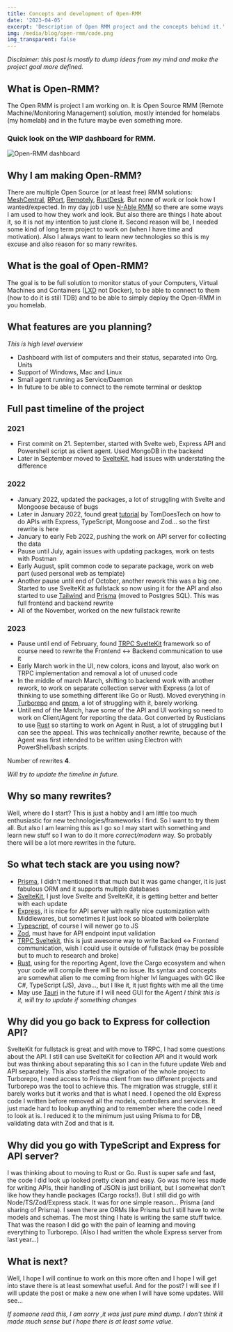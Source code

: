 ```yaml
---
title: Concepts and development of Open-RMM
date: '2023-04-05'
excerpt: 'Description of Open RMM project and the concepts behind it.'
img: /media/blog/open-rmm/code.png
img_transparent: false
---
```


_Disclaimer: this post is mostly to dump ideas from my mind and make the project goal more defined._

## What is Open-RMM?

The Open RMM is project I am working on. It is Open Source RMM (Remote Machine/Monitoring Management) solution, mostly intended for homelabs (my homelab) and in the future maybe even something more.

### Quick look on the WIP dashboard for RMM.

![Open-RMM dashboard](/media/blog/open-rmm/open-rmm.png)

## Why I am making Open-RMM?

There are multiple Open Source (or at least free) RMM solutions: [MeshCentral](https://github.com/Ylianst/MeshCentral#readme), [RPort](https://github.com/realvnc-labs/rport#readme), [Remotely](https://github.com/immense/Remotely#readme), [RustDesk](https://github.com/rustdesk/rustdesk#readme). But none of work or look how I wanted/expected. In my day job I use [N-Able RMM](https://www.n-able.com/products/n-sight-rmm) so there are some ways I am used to how they work and look. But also there are things I hate about it, so it is not my intention to just clone it.
Second reason will be, I needed some kind of long term project to work on (when I have time and motivation). Also I always want to learn new technologies so this is my excuse and also reason for so many rewrites.

## What is the goal of Open-RMM?

The goal is to be full solution to monitor status of your Computers, Virtual Machines and Containers ([LXD](https://linuxcontainers.org/lxd/introduction/) not Docker), to be able to connect to them (how to do it is still TDB) and to be able to simply deploy the Open-RMM in you homelab.

## What features are you planning?

_This is high level overview_

- Dashboard with list of computers and their status, separated into Org. Units
- Support of Windows, Mac and Linux
- Small agent running as Service/Daemon
- In future to be able to connect to the remote terminal or desktop

## Full past timeline of the project

### 2021

- First commit on 21. September, started with Svelte web, Express API and Powershell script as client agent. Used MongoDB in the backend
- Later in September moved to [SvelteKit](https://kit.svelte.dev/), had issues with understating the difference

### 2022

- January 2022, updated the packages, a lot of struggling with Svelte and Mongoose because of bugs
- Later in January 2022, found great [tutorial](https://www.youtube.com/watch?v=BWUi6BS9T5Y) by TomDoesTech on how to do APIs with Express, TypeScript, Mongoose and Zod... so the first rewrite is here
- January to early Feb 2022, pushing the work on API server for collecting the data
- Pause until July, again issues with updating packages, work on tests with Postman
- Early August, split common code to separate package, work on web part (used personal web as template)
- Another pause until end of October, another rework this was a big one. Started to use SvelteKit as fullstack so now using it for the API and also started to use [Tailwind](https://tailwindcss.com/) and [Prisma](https://www.prisma.io/) (moved to Postgres SQL). This was full frontend and backend rewrite
- All of the November, worked on the new fullstack rewrite

### 2023

- Pause until end of February, found [TRPC SvelteKit](https://github.com/icflorescu/trpc-sveltekit) framework so of course need to rewrite the Frontend ↔️ Backend communication to use it
- Early March work in the UI, new colors, icons and layout, also work on TRPC implementation and removal a lot of unused code
- In the middle of march March, shifting to backend work with another rework, to work on separate collection server with Express (a lot of thinking to use something different like Go or Rust). Moved everything in [Turborepo](https://github.com/vercel/turbo) and [pnpm](https://pnpm.io/), a lot of struggling with it, barely working.
- Until end of the March, have some of the API and UI working so need to work on Client/Agent for reporting the data. Got converted by Rusticians to use [Rust](https://www.rust-lang.org/) so starting to work on Agent in Rust, a lot of struggling but I can see the appeal. This was technically another rewrite, because of the Agent was first intended to be written using Electron with PowerShell/bash scripts.

Number of rewrites **4**.

_Will try to update the timeline in future._

## Why so many rewrites?

Well, where do I start? This is just a hobby and I am little too much enthusiastic for new technologies/frameworks I find. So I want to try them all. But also I am learning this as I go so I may start with something and learn new stuff so I wan to do it more _correct/modern_ way. So probably there will be a lot more rewrites in the future.

## So what tech stack are you using now?

- [Prisma](https://prisma.io), I didn't mentioned it that much but it was game changer, it is just fabulous ORM and it supports multiple databases
- [SvelteKit](https://kit.svelte.dev), I just love Svelte and SvelteKit, it is getting better and better with each update
- [Express](https://expressjs.com/), it is nice for API server with really nice customization with Middlewares, but sometimes it just look so bloated with boilerplate
- [Typescript](https://www.typescriptlang.org/), of course I will newer go to JS
- [Zod](https://zod.dev/), must have for API endpoint input validation
- [TRPC Sveltekit](https://icflorescu.github.io/trpc-sveltekit/), this is just awesome way to write Backed ↔️ Frontend communication, wish I could use it outside of fullstack (may be possible but to much to research and broke)
- [Rust](https://www.rust-lang.org/), using for the reporting Agent, love the Cargo ecosystem and when your code will compile there will be no issue. Its syntax and concepts are somewhat alien to me coming from higher lvl languages with GC like C#, TypeScript (JS), Java..., but I like it, it just fights with me all the time
- May use [Tauri](https://tauri.app/) in the future if I will need GUI for the Agent
  _I think this is it, will try to update if something changes_

## Why did you go back to Express for collection API?

SvelteKit for fullstack is great and with move to TRPC, I had some questions about the API. I still can use SvelteKit for collection API and it would work but was thinking about separating this so I can in the future update Web and API separately. This also started the migration of the whole project to Turborepo, I need access to Prisma client from two different projects and Turborepo was the tool to achieve this. The migration was struggle, still it barely works but it works and that is what I need.
I opened the old Express code I written before removed all the models, controllers and services. It just made hard to lookup anything and to remember where the code I need to look at is.
I reduced it to the minimum just using Prisma to for DB, validating data with Zod and that is it.

## Why did you go with TypeScript and Express for API server?

I was thinking about to moving to Rust or Go. Rust is super safe and fast, the code I did look up looked pretty clean and easy.
Go was more less made for writing APIs, their handling of JSON is just brilliant, but I somewhat don't like how they handle packages (Cargo rocks!).
But I still did go with Node/TS/Zod/Express stack.
It was for one simple reason... Prisma (and sharing of Prisma). I seen there are ORMs like Prisma but I still have to write models and schemas. The most thing I hate is writing the same stuff twice. That was the reason I did go with the pain of learning and moving everything to Turborepo. (Also I had written the whole Express server from last year...)

## What is next?

Well, I hope I will continue to work on this more often and I hope I will get into stave there is at least somewhat useful.
And for the post? I will see if I will update the post or make a new one when I will have some updates. Will see...

_If someone read this, I am sorry ,it was just pure mind dump. I don't think it made much sense but I hope there is at least some value._
